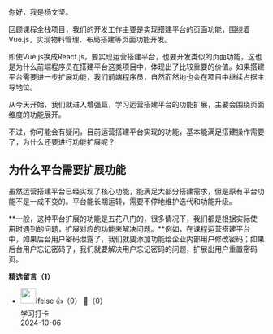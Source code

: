 你好，我是杨文坚。

回顾课程全栈项目，我们的开发工作主要是实现搭建平台的页面功能，围绕着Vue.js，实现物料管理、布局搭建等页面功能开发。

即使Vue.js换成React.js，要实现运营搭建平台，也要开发类似的页面功能，这也是为什么前端程序员在搭建平台这类项目中，体现出了比较重要的价值。如果搭建平台需要进一步扩展功能，我们前端程序员，自然而然地也会在项目中继续占据主导地位。

从今天开始，我们就进入增强篇，学习运营搭建平台的功能扩展，主要会围绕页面维度的功能展开。

不过，你可能会有疑问，目前运营搭建平台实现的功能，基本能满足搭建操作需要了，为什么还要进行功能扩展呢？

## 为什么平台需要扩展功能

虽然运营搭建平台已经实现了核心功能，能满足大部分搭建需求，但是原有平台功能不是一成不变的。平台能长期运转，需要不停地维护迭代和功能升级。

**一般，这种平台扩展的功能是五花八门的，很多情况下，我们都是根据实际使用时遇到的问题，扩展对应的功能来解决问题。**例如，在课程运营搭建平台中，如果后台用户密码泄露了，我们就要添加功能给企业内部用户修改密码；如果后台用户忘记密码了，我们就要解决用户忘记密码的问题，扩展出用户重置密码页。
<div><strong>精选留言（1）</strong></div><ul>
<li><img src="https://static001.geekbang.org/account/avatar/00/26/eb/d7/90391376.jpg" width="30px"><span>ifelse</span> 👍（0） 💬（0）<div>学习打卡</div>2024-10-06</li><br/>
</ul>